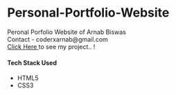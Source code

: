 <h1> Personal-Portfolio-Website </h1>
Peronal Porfolio Website of Arnab Biswas
<br>
Contact - coderxarnab@gmail.com <br>
<a href="https://coderxarnab-portfolio.vercel.app"> Click Here </a> to see my project.. ! 

<h4> Tech Stack Used </h4>
<ul>
  <li> HTML5 </li>
  <li> CSS3 </li>
</ul>
<br>
